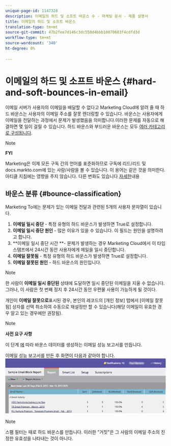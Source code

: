 ```yaml
---
unique-page-id: 1147328
description: 이메일의 하드 및 소프트 바운스 수 - 마케팅 문서 - 제품 설명서
title: 이메일의 하드 및 소프트 바운스
translation-type: tm+mt
source-git-commit: 47b2fee7d146c3dc558d4bbb10070683f4cdfd3d
workflow-type: tm+mt
source-wordcount: '340'
ht-degree: 0%

---
```



# 이메일의 하드 및 소프트 바운스 {#hard-and-soft-bounces-in-email}

이메일 서버가 사용자의 이메일을 배달할 수 없다고 Marketing Cloud에 알려 줄 때 하드 바운스는 사용자의 이메일 주소를 잘못 렌더링할 수 있습니다. 바운스는 사용자에게 이메일을 전달하는 과정에서 문제가 발생했음을 의미합니다.이러한 문제를 자동으로 해결하면 몇 일이 걸릴 수 있습니다. 하드 바운스와 부드러운 바운스는 모두 [여러 카테고리로 구성됩니다](http://nation.marketo.com/t5/Knowledgebase/Maintaining-a-Directory-of-Leads-Bouncing-Emails/ta-p/300838).

>[!NOTE]
>
>**FYI**
>
>Marketing은 이제 모든 구독 간의 언어를 표준화하므로 구독에 리드/리드 및 docs.markto.com에 있는 사람/사람을 볼 수 있습니다. 이 용어는 같은 것을 의미한다.아티클 지침에는 영향을 주지 않습니다. 다른 변화도 있습니다 [자세한](http://docs.marketo.com/display/DOCS/Updates+to+Marketo+Terminology)내용

## 바운스 분류 {#bounce-classification}

Marketing To에는 문제가 있는 이메일 전달과 관련된 5개의 사용자 문자열이 있습니다.

1. **이메일 일시 중단** - 특정 유형의 하드 바운스가 발생하면 True로 설정합니다.
1. **이메일 일시 중단 원인** - 많은 이유가 있을 수 있습니다. 이 필드는 원인을 설명하려고 합니다.
1. **이메일 일시 중단 시간 **- 문제가 발생하는 경우 Marketing Cloud에서 이 타임스탬프에서 24시간 동안 사용자에게 메일을 일시 중단합니다.
1. **이메일 잘못됨** - 특정 유형의 하드 바운스가 발생하면 True로 설정합니다.
1. **이메일 잘못된 원인** - 하드 바운스의 원인입니다.

>[!NOTE]
>
>한 사람이 **이메일 일시 중단된** 상태에 도달하면 일시 중단된 이메일을 지울 수 없습니다. 그러나, 이 사람은 첫 번째 정지 후 24시간 동안 우편물 사용이 가능하게 될 것이다.
>
>개인이 **이메일 잘못으로**&#x200B;표시된 경우, 본인의 레코드의 [개인 정보] 탭에서 [이메일 잘못됨] 상자를 선택 취소하여 수동으로 재설정만 할 수 있습니다(해당 이메일이 유효한 경우 알고 있는 경우에만 권장됨).

>[!NOTE]
>
>**사전 요구 사항**
>
>이 단계 [에](../../../product-docs/email-marketing/email-programs/email-program-data/email-performance-report.md) 따라 바운스 데이터를 생성하는 이메일 성능 보고서를 만듭니다.

이메일 성능 보고서를 만든 후 화면이 다음과 같아야 합니다. ![](assets/soft-hard-bounce.png)

>[!NOTE]
>
>스팸 필터는 때로 하드 바운스를 만듭니다. 이러한 &quot;거짓&quot;은 그 사람의 이메일 주소의 진정한 유효성을 나타내는 것이 아니다.

